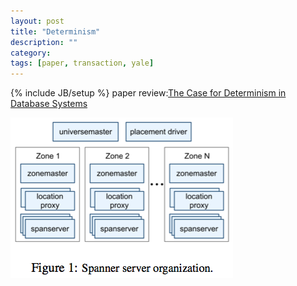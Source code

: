 ```yaml
---
layout: post
title: "Determinism"
description: ""
category: 
tags: [paper, transaction, yale]
---
```

{% include JB/setup %}
paper review:[The Case for Determinism in Database Systems](http://cs-www.cs.yale.edu/homes/dna/papers/determinism-vldb10.pdf)

<!--break-->







![1](/assets/2013-08-03-spanner/1.png)
